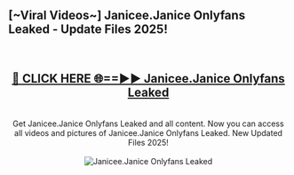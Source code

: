 <h2>[~Viral Videos~] Janicee.Janice Onlyfans Leaked - Update Files 2025!</h2>
<br>
<div align="center">
<h2><a href="https://betterlinks.top/A2PfLJ" rel="nofollow">🔴 CLICK HERE 🌐==►► Janicee.Janice Onlyfans Leaked</a></h2>
<br>
Get Janicee.Janice Onlyfans Leaked and all content. Now you can access all videos and pictures of Janicee.Janice Onlyfans Leaked. New Updated Files 2025!
<br>
<br>
<a href="https://betterlinks.top/A2PfLJ" rel="nofollow" data-target="animated-image.originalLink"><img src="https://i.ibb.co.com/WyWwxjT/player-gif2.gif" alt="Janicee.Janice Onlyfans Leaked" style="max-width: 100%; display: inline-block;" data-target="animated-image.originalImage"></a>
</div>
<br>
